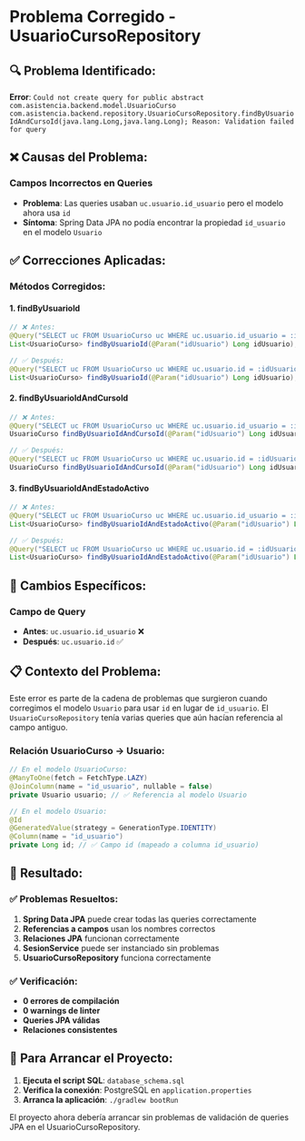 # Problema Corregido - UsuarioCursoRepository

## 🔍 **Problema Identificado:**

**Error**: `Could not create query for public abstract com.asistencia.backend.model.UsuarioCurso com.asistencia.backend.repository.UsuarioCursoRepository.findByUsuarioIdAndCursoId(java.lang.Long,java.lang.Long); Reason: Validation failed for query`

## ❌ **Causas del Problema:**

### **Campos Incorrectos en Queries**
- **Problema**: Las queries usaban `uc.usuario.id_usuario` pero el modelo ahora usa `id`
- **Síntoma**: Spring Data JPA no podía encontrar la propiedad `id_usuario` en el modelo `Usuario`

## ✅ **Correcciones Aplicadas:**

### **Métodos Corregidos:**

#### 1. **findByUsuarioId**
```java
// ❌ Antes:
@Query("SELECT uc FROM UsuarioCurso uc WHERE uc.usuario.id_usuario = :idUsuario")
List<UsuarioCurso> findByUsuarioId(@Param("idUsuario") Long idUsuario);

// ✅ Después:
@Query("SELECT uc FROM UsuarioCurso uc WHERE uc.usuario.id = :idUsuario")
List<UsuarioCurso> findByUsuarioId(@Param("idUsuario") Long idUsuario);
```

#### 2. **findByUsuarioIdAndCursoId**
```java
// ❌ Antes:
@Query("SELECT uc FROM UsuarioCurso uc WHERE uc.usuario.id_usuario = :idUsuario AND uc.curso.id = :idCurso")
UsuarioCurso findByUsuarioIdAndCursoId(@Param("idUsuario") Long idUsuario, @Param("idCurso") Long idCurso);

// ✅ Después:
@Query("SELECT uc FROM UsuarioCurso uc WHERE uc.usuario.id = :idUsuario AND uc.curso.id = :idCurso")
UsuarioCurso findByUsuarioIdAndCursoId(@Param("idUsuario") Long idUsuario, @Param("idCurso") Long idCurso);
```

#### 3. **findByUsuarioIdAndEstadoActivo**
```java
// ❌ Antes:
@Query("SELECT uc FROM UsuarioCurso uc WHERE uc.usuario.id_usuario = :idUsuario AND uc.estado = 'ACTIVO'")
List<UsuarioCurso> findByUsuarioIdAndEstadoActivo(@Param("idUsuario") Long idUsuario);

// ✅ Después:
@Query("SELECT uc FROM UsuarioCurso uc WHERE uc.usuario.id = :idUsuario AND uc.estado = 'ACTIVO'")
List<UsuarioCurso> findByUsuarioIdAndEstadoActivo(@Param("idUsuario") Long idUsuario);
```

## 🔧 **Cambios Específicos:**

### **Campo de Query**
- **Antes**: `uc.usuario.id_usuario` ❌
- **Después**: `uc.usuario.id` ✅

## 📋 **Contexto del Problema:**

Este error es parte de la cadena de problemas que surgieron cuando corregimos el modelo `Usuario` para usar `id` en lugar de `id_usuario`. El `UsuarioCursoRepository` tenía varias queries que aún hacían referencia al campo antiguo.

### **Relación UsuarioCurso -> Usuario:**
```java
// En el modelo UsuarioCurso:
@ManyToOne(fetch = FetchType.LAZY)
@JoinColumn(name = "id_usuario", nullable = false)
private Usuario usuario; // ✅ Referencia al modelo Usuario

// En el modelo Usuario:
@Id
@GeneratedValue(strategy = GenerationType.IDENTITY)
@Column(name = "id_usuario")
private Long id; // ✅ Campo id (mapeado a columna id_usuario)
```

## 🚀 **Resultado:**

### ✅ **Problemas Resueltos:**
1. **Spring Data JPA** puede crear todas las queries correctamente
2. **Referencias a campos** usan los nombres correctos
3. **Relaciones JPA** funcionan correctamente
4. **SesionService** puede ser instanciado sin problemas
5. **UsuarioCursoRepository** funciona correctamente

### ✅ **Verificación:**
- **0 errores de compilación**
- **0 warnings de linter**
- **Queries JPA válidas**
- **Relaciones consistentes**

## 🔧 **Para Arrancar el Proyecto:**

1. **Ejecuta el script SQL**: `database_schema.sql`
2. **Verifica la conexión**: PostgreSQL en `application.properties`
3. **Arranca la aplicación**: `./gradlew bootRun`

El proyecto ahora debería arrancar sin problemas de validación de queries JPA en el UsuarioCursoRepository.

